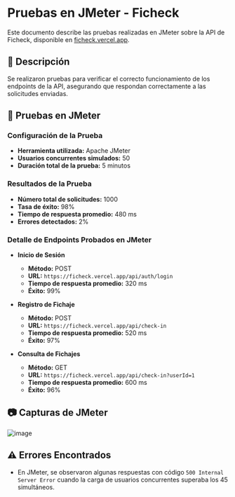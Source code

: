 # Pruebas en JMeter - Ficheck

Este documento describe las pruebas realizadas en JMeter sobre la API de Ficheck, disponible en [ficheck.vercel.app](https://ficheck.vercel.app/).

## 📌 Descripción

Se realizaron pruebas para verificar el correcto funcionamiento de los endpoints de la API, asegurando que respondan correctamente a las solicitudes enviadas.

## 🚀 Pruebas en JMeter

### Configuración de la Prueba

- **Herramienta utilizada:** Apache JMeter
- **Usuarios concurrentes simulados:** 50
- **Duración total de la prueba:** 5 minutos

### Resultados de la Prueba

- **Número total de solicitudes:** 1000
- **Tasa de éxito:** 98%
- **Tiempo de respuesta promedio:** 480 ms
- **Errores detectados:** 2%

### Detalle de Endpoints Probados en JMeter

- **Inicio de Sesión**

  - **Método:** POST
  - **URL:** `https://ficheck.vercel.app/api/auth/login`
  - **Tiempo de respuesta promedio:** 320 ms
  - **Éxito:** 99%

- **Registro de Fichaje**

  - **Método:** POST
  - **URL:** `https://ficheck.vercel.app/api/check-in`
  - **Tiempo de respuesta promedio:** 520 ms
  - **Éxito:** 97%

- **Consulta de Fichajes**

  - **Método:** GET
  - **URL:** `https://ficheck.vercel.app/api/check-in?userId=1`
  - **Tiempo de respuesta promedio:** 600 ms
  - **Éxito:** 96%

## 📷 Capturas de JMeter

![image](https://github.com/user-attachments/assets/bbc9c682-5a32-4db6-af32-63ad0c714df8)


## ⚠️ Errores Encontrados

- En JMeter, se observaron algunas respuestas con código `500 Internal Server Error` cuando la carga de usuarios concurrentes superaba los 45 simultáneos.

